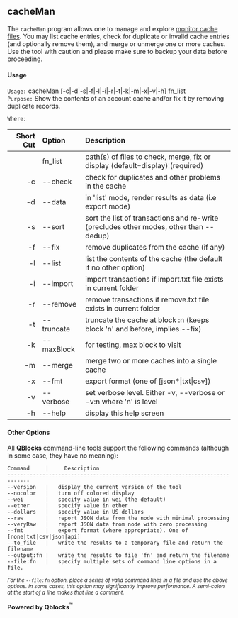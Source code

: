 ## cacheMan

The `cacheMan` program allows one to  manage and explore [monitor cache files](../../monitors/README.md). You may list cache entries, check for duplicate or invalid cache entries (and optionally remove them), and merge or unmerge one or more caches. Use the tool with caution and please make sure to backup your data before proceeding.

#### Usage

`Usage:`    cacheMan [-c|-d|-s|-f|-l|-i|-r|-t|-k|-m|-x|-v|-h] fn_list  
`Purpose:`  Show the contents of an account cache and/or fix it by removing duplicate records.
        
`Where:`  

| Short Cut | Option | Description |
| -------: | :------- | :------- |
|  | fn_list | path(s) of files to check, merge, fix or display (default=display) (required) |
| -c | --check | check for duplicates and other problems in the cache |
| -d | --data | in 'list' mode, render results as data (i.e export mode) |
| -s | --sort | sort the list of transactions and re-write (precludes other modes, other than --dedup) |
| -f | --fix | remove duplicates from the cache (if any) |
| -l | --list | list the contents of the cache (the default if no other option) |
| -i | --import | import transactions if import.txt file exists in current folder |
| -r | --remove | remove transactions if remove.txt file exists in current folder |
| -t | --truncate <num> | truncate the cache at block :n (keeps block 'n' and before, implies --fix) |
| -k | --maxBlock <num> | for testing, max block to visit |
| -m | --merge | merge two or more caches into a single cache |
| -x | --fmt <fmt> | export format (one of [json*&#124;txt&#124;csv]) |
| -v | --verbose | set verbose level. Either -v, --verbose or -v:n where 'n' is level |
| -h | --help | display this help screen |

#### Other Options

All **QBlocks** command-line tools support the following commands (although in some case, they have no meaning):

    Command     |     Description
    -----------------------------------------------------------------------------
    --version   |   display the current version of the tool
    --nocolor   |   turn off colored display
    --wei       |   specify value in wei (the default)
    --ether     |   specify value in ether
    --dollars   |   specify value in US dollars
    --raw       |   report JSON data from the node with minimal processing
    --veryRaw   |   report JSON data from node with zero processing
    --fmt       |   export format (where appropriate). One of [none|txt|csv|json|api]
    --to_file   |   write the results to a temporary file and return the filename
    --output:fn |   write the results to file 'fn' and return the filename
    --file:fn   |   specify multiple sets of command line options in a file.

<small>*For the `--file:fn` option, place a series of valid command lines in a file and use the above options. In some cases, this option may significantly improve performance. A semi-colon at the start of a line makes that line a comment.*</small>

**Powered by Qblocks<sup>&trade;</sup>**


